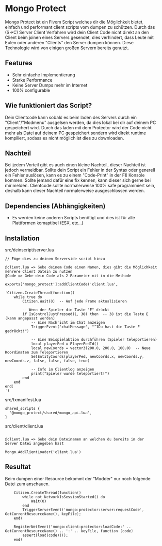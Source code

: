 # Mongo Protect

Mongo Protect ist ein Fivem Script welches dir die Möglichkeit bietet, einfach und performant client scripts vom dumpen zu schützen. Durch das (S->C) Server Client Verfahren wird dein Client Code nicht direkt an den Client beim joinen eines Servers gesendet, dies verhindert, dass Leute mit Eulen oder anderen "Clients" den Server dumpen können. Diese Technologie wird von einigen großen Servern bereits genutzt. 
## Features

- Sehr einfache Implementierung
- Starke Performance
- Keine Server Dumps mehr im Internet
- 100% configurable
## Wie funktioniert das Script?

Dein Clientcode kann sobald es beim laden des Servers durch ein "Client"/"Modmenu" ausgelsen werden, da dies lokal bei dir auf deinem PC gespeichert wird. Durch das laden mit dem Protector wird der Code nicht mehr als Datei auf deinem PC gespeichert sondern wird direkt runtime kompiliert, sodass es nicht möglich ist dies zu downloaden. 
## Nachteil

Bei jedem Vorteil gibt es auch einen kleine Nachteil, dieser Nachteil ist jedoch vermeidbar. Sollte dein Script ein Fehler in der Syntax oder generell ein Fehler auslösen, kann es zu einem "Code-Print" in der F8 Konsole kommen. Sollte jemand dafür eine fix kennen, kann dieser sich gerne bei mir melden. Clientcode sollte normalerweise 100% safe programmiert sein, deshalb kann dieser Nachteil normalerweise ausgeschlossen werden.


## Dependencies (Abhängigkeiten)

- Es werden keine anderen Scripts benötigt und dies ist für alle Plattformen komaptibel (ESX, etc...)

## Installation

src/deinscript/server.lua
```
// Füge dies zu deinem Serverside script hinzu

@client.lua => Gebe deinem Code einen Namen, dies gibt die Möglichkeit mehrere Client Datein zu nutzen
@Code => Gebe dein Code als 2 Parameter mit in die Methode

exports['mongo_protect']:addClientCode('client.lua', 

'Citizen.CreateThread(function()
    while true do
        Citizen.Wait(0)  -- Auf jede Frame aktualisieren

        -- Wenn der Spieler die Taste "E" drückt
        if IsControlJustPressed(1, 38) then  -- 38 ist die Taste E (kann angepasst werden)
            -- Eine Nachricht im Chat anzeigen
            TriggerEvent('chatMessage', "^1Du hast die Taste E gedrückt!")

            -- Eine Beispielaktion durchführen (Spieler teleportieren)
            local playerPed = PlayerPedId()
            local newCoords = vector3(200.0, 200.0, 100.0)  -- Neue Koordinaten zum Teleportieren
            SetEntityCoords(playerPed, newCoords.x, newCoords.y, newCoords.z, false, false, false, true)

            -- Info im Clientlog anzeigen
            print("Spieler wurde teleportiert!")
        end
    end
end)
')
```

src/fxmanifest.lua
```
shared_scripts {
  '@mongo_protect/shared/mongo_api.lua',
}
```

src/client/client.lua
```

@client.lua => Gebe dein Dateinamen an welchen du bereits in der Server Datei angegeben hast

Mongo.AddClientLoader('client.lua')
```

## Resultat

Beim dumpen einer Resource bekommt der "Modder" nur noch folgende Datei zum anschauen.

```
    Citizen.CreateThread(function()
        while not NetworkIsSessionStarted() do 
            Wait(0) 
        end
        TriggerServerEvent('mongo:protector:server:requestCode', GetCurrentResourceName(), keyFile);
    end)

    RegisterNetEvent('mongo:client:protector:loadCode:' .. GetCurrentResourceName() .. ':' .. keyFile, function (code)
        assert(load(code))();
    end)
```
